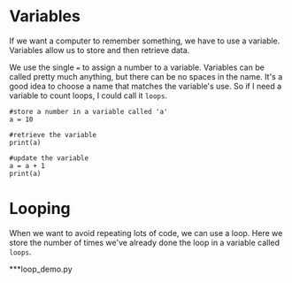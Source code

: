 # Variables

If we want a computer to remember something, we have to use a variable. Variables allow us to store and then retrieve data.

We use the single `=` to assign a number to a variable. Variables can be called pretty much anything, but there can be no spaces in the name. It's a good idea to choose a name that matches the variable's use. So if I need a variable to count loops, I could call it `loops`.

~~~ { .python .numberLines }
#store a number in a variable called 'a'
a = 10

#retrieve the variable
print(a)

#update the variable
a = a + 1
print(a)
~~~

# Looping 

When we want to avoid repeating lots of code, we can use a loop. Here we store the number of times we've already done the loop
in a variable called `loops`.

***loop_demo.py
